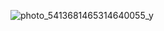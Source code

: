 ![photo_5413681465314640055_y](https://github.com/user-attachments/assets/113864b8-aea4-480f-a7d0-3b1d4154d029)
